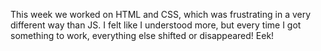 This week we worked on HTML and CSS, which was frustrating in a very different way than JS. I felt like I understood more, but every time I got something to work, everything else shifted or disappeared! Eek!